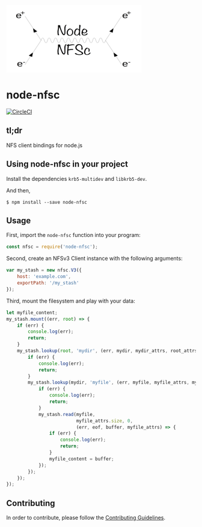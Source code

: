 ![logo](node-nfsc.png)


# node-nfsc

[![CircleCI](https://circleci.com/gh/scality/node-nfsc.svg?style=svg)](https://circleci.com/gh/scality/node-nfsc)

## tl;dr

NFS client bindings for node.js

## Using node-nfsc in your project

Install the dependencies ```krb5-multidev``` and ```libkrb5-dev```.

And then,

```
$ npm install --save node-nfsc
```

## Usage

First, import the ```node-nfsc``` function into your program:

```javascript
const nfsc = require('node-nfsc');
```

Second, create an NFSv3 Client instance with the following arguments:

```javascript
var my_stash = new nfsc.V3({
    host: 'example.com',
    exportPath: '/my_stash'
});
```

Third, mount the filesystem and play with your data:

```javascript
let myfile_content;
my_stash.mount((err, root) => {
    if (err) {
        console.log(err);
        return;
    }
    my_stash.lookup(root, 'mydir', (err, mydir, mydir_attrs, root_attrs) => {
        if (err) {
            console.log(err);
            return;
        }
        my_stash.lookup(mydir, 'myfile', (err, myfile, myfile_attrs, mydir_attrs) => {
            if (err) {
                console.log(err);
                return;
            }
            my_stash.read(myfile,
                          myfile_attrs.size, 0,
                          (err, eof, buffer, myfile_attrs) => {
                if (err) {
                    console.log(err);
                    return;
                }
                myfile_content = buffer;
            });
        });
    });
});
```

## Contributing

In order to contribute, please follow the
[Contributing Guidelines](
https://github.com/scality/Guidelines/blob/master/CONTRIBUTING.md).

